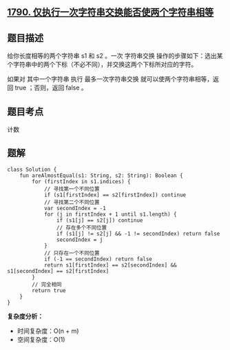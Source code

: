 ## [1790. 仅执行一次字符串交换能否使两个字符串相等](https://leetcode.cn/problems/check-if-one-string-swap-can-make-strings-equal/description/)

## 题目描述

给你长度相等的两个字符串 s1 和 s2 。一次 字符串交换 操作的步骤如下：选出某个字符串中的两个下标（不必不同），并交换这两个下标所对应的字符。

如果对 其中一个字符串 执行 最多一次字符串交换 就可以使两个字符串相等，返回 true ；否则，返回 false 。

## 题目考点

计数

## 题解
 
```
class Solution {
    fun areAlmostEqual(s1: String, s2: String): Boolean {
        for (firstIndex in s1.indices) {
            // 寻找第一个不同位置
            if (s1[firstIndex] == s2[firstIndex]) continue
            // 寻找第二个不同位置
            var secondIndex = -1
            for (j in firstIndex + 1 until s1.length) {
                if (s1[j] == s2[j]) continue
                // 存在多个不同位置
                if (s1[j] != s2[j] && -1 != secondIndex) return false
                secondIndex = j
            }
            // 只存在一个不同位置
            if (-1 == secondIndex) return false
            return s1[firstIndex] == s2[secondIndex] && s1[secondIndex] == s2[firstIndex]
        }
        // 完全相同
        return true
    }
}
```

**复杂度分析：**

- 时间复杂度：O(n + m)
- 空间复杂度：O(1) 
